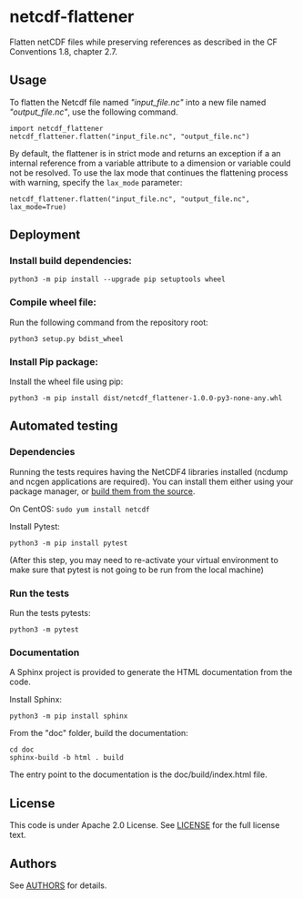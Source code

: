 # netcdf-flattener

Flatten netCDF files while preserving references as described in the CF Conventions 1.8, chapter 2.7.

## Usage
To flatten the Netcdf file named *"input_file.nc"* into a new file named *"output_file.nc"*, use the following command.

    import netcdf_flattener
    netcdf_flattener.flatten("input_file.nc", "output_file.nc")

By default, the flattener is in strict mode and returns an exception if a an internal reference from a variable 
attribute to a dimension or variable could not be resolved. To use the lax mode that continues the flattening process 
with warning, specify the `lax_mode` parameter:

    netcdf_flattener.flatten("input_file.nc", "output_file.nc", lax_mode=True)

## Deployment

### Install build dependencies:

    python3 -m pip install --upgrade pip setuptools wheel

### Compile wheel file:

Run the following command from the repository root:

    python3 setup.py bdist_wheel

### Install Pip package:

Install the wheel file using pip:

    python3 -m pip install dist/netcdf_flattener-1.0.0-py3-none-any.whl

## Automated testing

### Dependencies

Running the tests requires having the NetCDF4 libraries installed (ncdump and ncgen applications are required). You can 
install them either using your package manager, or 
[build them from the source](https://www.unidata.ucar.edu/software/netcdf/docs/getting_and_building_netcdf.html).

On CentOS: `sudo yum install netcdf `

Install Pytest:

    python3 -m pip install pytest

(After this step, you may need to re-activate your virtual environment to make sure that pytest is not going to be run 
from the local machine)

### Run the tests

Run the tests pytests: 

    python3 -m pytest

### Documentation

A Sphinx project is provided to generate the HTML documentation from the code.

Install Sphinx: 

    python3 -m pip install sphinx

From the "doc" folder, build the documentation:

    cd doc
    sphinx-build -b html . build

The entry point to the documentation is the doc/build/index.html file.

## License

This code is under Apache 2.0 License. See [LICENSE](LICENSE) for the full license text.

## Authors

See [AUTHORS](AUTHORS.md) for details.
